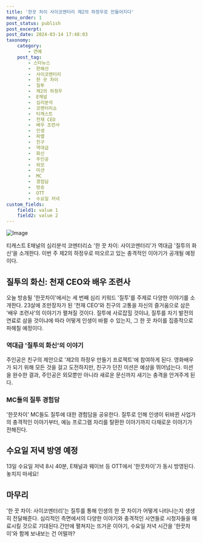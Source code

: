 ```yaml
---
title: '한끗 차이 사이코멘터리 제2의 하정우로 만들어지다'
menu_order: 1
post_status: publish
post_excerpt: 
post_date: 2024-03-14 17:48:03
taxonomy:
    category:
        - 연예
    post_tag:
        - 스타뉴스
        -  한해선
        -  사이코멘터리
        -  한 끗 차이
        -  질투
        -  제2의 하정우
        -  E채널
        -  심리분석
        -  코멘터리쇼
        -  티캐스트
        -  천재 CEO
        -  배우 조련사
        -  인생
        -  파멸
        -  친구
        -  역대급
        -  화신
        -  주인공
        -  외모
        -  미션
        -  MC
        -  경험담
        -  방송
        -  OTT
        -  수요일 저녁
custom_fields:
    field1: value 1
    field2: value 2
---
```


![Image](https://mimgnews.pstatic.net/image/108/2024/03/13/0003220492_001_20240313141601214.jpg?type=w540)

티캐스트 E채널의 심리분석 코멘터리쇼 '한 끗 차이: 사이코멘터리'가 역대급 '질투의 화신'을 소개한다. 이번 주 제2의 하정우로 떠오르고 있는 충격적인 이야기가 공개될 예정이다. 
## 질투의 화신: 천재 CEO와 배우 조련사
오늘 방송될 '한끗차이'에서는 세 번째 심리 키워드 '질투'를 주제로 다양한 이야기를 소개한다. 23살에 조만장자가 된 '천재 CEO'와 친구의 고통을 자신의 즐거움으로 삼은 '배우 조련사'의 이야기가 펼쳐질 것이다. 질투에 사로잡힐 것이냐, 질투를 자기 발전의 연료로 삼을 것이냐에 따라 어떻게 인생이 바뀔 수 있는지, 그 한 끗 차이를 집중적으로 파헤칠 예정이다.
### 역대급 '질투의 화신'의 이야기
주인공은 친구의 제안으로 '제2의 하정우 만들기 프로젝트'에 참여하게 된다. 영화배우가 되기 위해 모든 것을 걸고 도전하지만, 친구가 던진 미션은 예상을 뛰어넘는다. 미션을 완수한 결과, 주인공은 외모뿐만 아니라 새로운 문신까지 새기는 충격을 안겨주게 된다.
### MC들의 질투 경험담
'한끗차이' MC들도 질투에 대한 경험담을 공유한다. 질투로 인해 인생이 뒤바뀐 사업가의 충격적인 이야기부터, 예능 프로그램 자리를 탈환한 이야기까지 다채로운 이야기가 전해진다.
## 수요일 저녁 방영 예정
13일 수요일 저녁 8시 40분, E채널과 웨이브 등 OTT에서 '한끗차이'가 동시 방영된다. 놓치지 마세요!
## 마무리
'한 끗 차이: 사이코멘터리'는 질투를 통해 인생의 한 끗 차이가 어떻게 나타나는지 생생히 전달해준다. 심리적인 측면에서의 다양한 이야기와 충격적인 사연들로 시청자들을 매료시킬 것으로 기대된다.간만에 펼쳐지는 뜨거운 이야기, 수요일 저녁 시간을 '한끗차이'와 함께 보내보는 건 어떨까?
